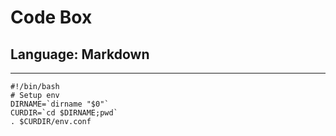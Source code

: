 # Code Box
## Language:  Markdown
---
```shell
#!/bin/bash
# Setup env
DIRNAME=`dirname "$0"`
CURDIR=`cd $DIRNAME;pwd`
. $CURDIR/env.conf
```

